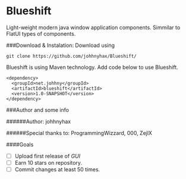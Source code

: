 # Blueshift

Light-weight modern java window application components. Simmilar to FlatUI types of components.

###Download & Instalation:
Download using
```
git clone https://github.com/johhnyhax/Blueshift/
```
Blueshift is using Maven technology. Add code below to use Blueshift.

```
<dependency>
  <groupId>net.johhny</groupId>
  <artifactId>blueshift</artifactId>
  <version>1.0-SNAPSHOT</version>
</dependency>
```


###Author and some info

######Author:
johhnyhax

######Special thanks to:
ProgrammingWizzard,
000,
ZejlX

####Goals
- [ ] Upload first release of *GUI*
- [ ] Earn 10 stars on repository.
- [ ] Commit changes at least 50 times.
